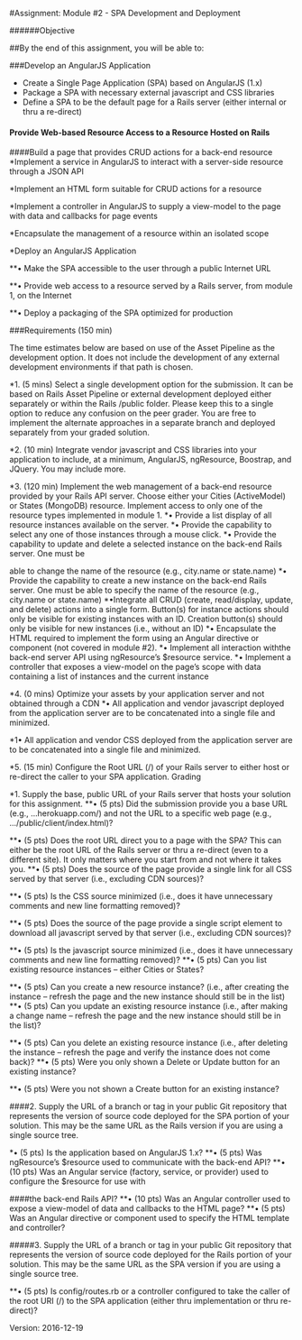 #Assignment: Module #2 - SPA Development and Deployment

######Objective

##By the end of this assignment, you will be able to:

###Develop an AngularJS Application
 
 * Create a Single Page Application (SPA) based on AngularJS (1.x)
 * Package a SPA with necessary external javascript and CSS libraries
 * Define a SPA to be the default page for a Rails server (either internal or thru a re-direct)

#### Provide Web-based Resource Access to a Resource Hosted on Rails

####Build a page that provides CRUD actions for a back-end resource
*Implement a service in AngularJS to interact with a server-side resource through a JSON API

*Implement an HTML form suitable for CRUD actions for a resource

*Implement a controller in AngularJS to supply a view-model to the page with data and callbacks for page events

*Encapsulate the management of a resource within an isolated scope

*Deploy an AngularJS Application

**• Make the SPA accessible to the user through a public Internet URL

**• Provide web access to a resource served by a Rails server, from module 1, on the Internet

**• Deploy a packaging of the SPA optimized for production

###Requirements (150 min)

The time estimates below are based on use of the Asset Pipeline as the development option. It does not include the
development of any external development environments if that path is chosen.

*1. (5 mins) Select a single development option for the submission. It can be based on Rails Asset Pipeline or external
development deployed either separately or within the Rails /public folder. Please keep this to a single option
to reduce any confusion on the peer grader. You are free to implement the alternate approaches in a separate
branch and deployed separately from your graded solution.

*2. (10 min) Integrate vendor javascript and CSS libraries into your application to include, at a minimum, AngularJS,
ngResource, Boostrap, and JQuery. You may include more.

*3. (120 min) Implement the web management of a back-end resource provided by your Rails API server. Choose
either your Cities (ActiveModel) or States (MongoDB) resource. Implement access to only one of the resource
types implemented in module 1.
*• Provide a list display of all resource instances available on the server.
*• Provide the capability to select any one of those instances through a mouse click.
*• Provide the capability to update and delete a selected instance on the back-end Rails server. One must be

able to change the name of the resource (e.g., city.name or state.name)
*• Provide the capability to create a new instance on the back-end Rails server. One must be able to specify
the name of the resource (e.g., city.name or state.name)
*•Integrate all CRUD (create, read/display, update, and delete) actions into a single form. Button(s) for
instance actions should only be visible for existing instances with an ID. Creation button(s) should only be
visible for new instances (i.e., without an ID)
*• Encapsulate the HTML required to implement the form using an Angular directive or component (not
covered in module #2).
*• Implement all interaction withthe back-end server API using ngResource’s $resource service.
*• Implement a controller that exposes a view-model on the page’s scope with data containing a list of instances
and the current instance

*4. (0 mins) Optimize your assets by your application server and not obtained through a CDN
*• All application and vendor javascript deployed from the application server are to be concatenated into a
single file and minimized.

*1• All application and vendor CSS deployed from the application server are to be concatenated into a single file
and minimized.

*5. (15 min) Configure the Root URL (/) of your Rails server to either host or re-direct the caller to your SPA
application.
Grading

*1. Supply the base, public URL of your Rails server that hosts your solution for this assignment.
**• (5 pts) Did the submission provide you a base URL (e.g., ...herokuapp.com/) and not the URL to a
specific web page (e.g., .../public/client/index.html)?

**• (5 pts) Does the root URL direct you to a page with the SPA? This can either be the root URL of the Rails
server or thru a re-direct (even to a different site). It only matters where you start from and not where it
takes you.
**• (5 pts) Does the source of the page provide a single link for all CSS served by that server (i.e., excluding
CDN sources)?

**• (5 pts) Is the CSS source minimized (i.e., does it have unnecessary comments and new line formatting
removed)?

**• (5 pts) Does the source of the page provide a single script element to download all javascript served by that
server (i.e., excluding CDN sources)?

**• (5 pts) Is the javascript source minimized (i.e., does it have unnecessary comments and new line formatting
removed)?
**• (5 pts) Can you list existing resource instances – either Cities or States?

**• (5 pts) Can you create a new resource instance? (i.e., after creating the instance – refresh the page and the
new instance should still be in the list)
**• (5 pts) Can you update an existing resource instance (i.e., after making a change name – refresh the page
and the new instance should still be in the list)?

**• (5 pts) Can you delete an existing resource instance (i.e., after deleting the instance – refresh the page and
verify the instance does not come back)?
**• (5 pts) Were you only shown a Delete or Update button for an existing instance?

**• (5 pts) Were you not shown a Create button for an existing instance?

####2. Supply the URL of a branch or tag in your public Git repository that represents the version of source code
deployed for the SPA portion of your solution. This may be the same URL as the Rails version if you are using a
single source tree.

*• (5 pts) Is the application based on AngularJS 1.x?
**• (5 pts) Was ngResource’s $resource used to communicate with the back-end API?
**• (10 pts) Was an Angular service (factory, service, or provider) used to configure the $resource for use with

####the back-end Rails API?
**• (10 pts) Was an Angular controller used to expose a view-model of data and callbacks to the HTML page?
**• (5 pts) Was an Angular directive or component used to specify the HTML template and controller?

#####3. Supply the URL of a branch or tag in your public Git repository that represents the version of source code
deployed for the Rails portion of your solution. This may be the same URL as the SPA version if you are using a
single source tree.

**• (5 pts) Is config/routes.rb or a controller configured to take the caller of the root URI (/) to the SPA
application (either thru implementation or thru re-direct)?

Version: 2016-12-19
